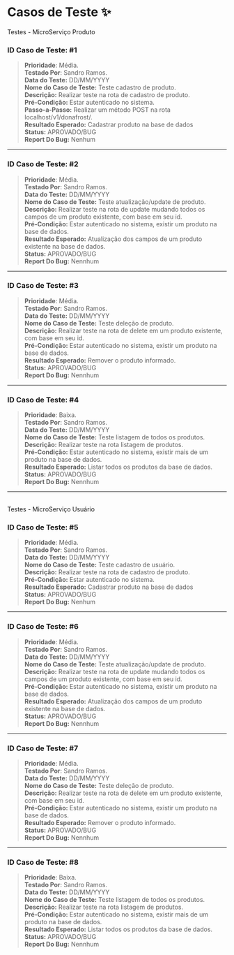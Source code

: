 # Casos de Teste ✨

Testes - MicroServiço Produto
<br>

### **ID Caso de Teste**: #1
>**Prioridade**: Média.
<br>**Testado Por**: Sandro Ramos.
<br>**Data do Teste:** DD/MM/YYYY
<br>**Nome do Caso de Teste:** Teste cadastro de produto.
<br>**Descrição:** Realizar teste na rota de cadastro de produto.
<br>**Pré-Condição:** Estar autenticado no sistema.
<br>**Passo-a-Passo:** Realizar um método POST na rota localhost/v1/donafrost/.
<br>**Resultado Esperado:** Cadastrar produto na base de dados
<br>**Status:** APROVADO/BUG
<br>**Report Do Bug:** Nenhum

---

### **ID Caso de Teste**: #2
>**Prioridade**: Média.
<br>**Testado Por**: Sandro Ramos.
<br>**Data do Teste:** DD/MM/YYYY
<br>**Nome do Caso de Teste:** Teste atualização/update de produto.
<br>**Descrição:** Realizar teste na rota de update mudando todos os campos de um produto existente, com base em seu id.
<br>**Pré-Condição:** Estar autenticado no sistema, existir um produto na base de dados.
<br>**Resultado Esperado:** Atualização dos campos de um produto existente na base de dados.
<br>**Status:** APROVADO/BUG
<br>**Report Do Bug:** Nennhum

---

### **ID Caso de Teste**: #3
>**Prioridade**: Média.
<br>**Testado Por**: Sandro Ramos.
<br>**Data do Teste:** DD/MM/YYYY
<br>**Nome do Caso de Teste:** Teste deleção de produto.
<br>**Descrição:** Realizar teste na rota de delete em um produto existente, com base em seu id.
<br>**Pré-Condição:** Estar autenticado no sistema, existir um produto na base de dados.
<br>**Resultado Esperado:** Remover o produto informado.
<br>**Status:** APROVADO/BUG
<br>**Report Do Bug:** Nennhum

---

### **ID Caso de Teste**: #4
>**Prioridade**: Baixa.
<br>**Testado Por**: Sandro Ramos.
<br>**Data do Teste:** DD/MM/YYYY
<br>**Nome do Caso de Teste:** Teste listagem de todos os produtos.
<br>**Descrição:** Realizar teste na rota listagem de produtos.
<br>**Pré-Condição:** Estar autenticado no sistema, existir mais de um produto na base de dados.
<br>**Resultado Esperado:** Listar todos os produtos da base de dados.
<br>**Status:** APROVADO/BUG
<br>**Report Do Bug:** Nennhum

---

<br>
Testes - MicroServiço Usuário
<br>

### **ID Caso de Teste**: #5
>**Prioridade**: Média.
<br>**Testado Por**: Sandro Ramos.
<br>**Data do Teste:** DD/MM/YYYY
<br>**Nome do Caso de Teste:** Teste cadastro de usuário.
<br>**Descrição:** Realizar teste na rota de cadastro de produto.
<br>**Pré-Condição:** Estar autenticado no sistema.
<br>**Resultado Esperado:** Cadastrar produto na base de dados
<br>**Status:** APROVADO/BUG
<br>**Report Do Bug:** Nenhum

---

### **ID Caso de Teste**: #6
>**Prioridade**: Média.
<br>**Testado Por**: Sandro Ramos.
<br>**Data do Teste:** DD/MM/YYYY
<br>**Nome do Caso de Teste:** Teste atualização/update de produto.
<br>**Descrição:** Realizar teste na rota de update mudando todos os campos de um produto existente, com base em seu id.
<br>**Pré-Condição:** Estar autenticado no sistema, existir um produto na base de dados.
<br>**Resultado Esperado:** Atualização dos campos de um produto existente na base de dados.
<br>**Status:** APROVADO/BUG
<br>**Report Do Bug:** Nennhum

---

### **ID Caso de Teste**: #7
>**Prioridade**: Média.
<br>**Testado Por**: Sandro Ramos.
<br>**Data do Teste:** DD/MM/YYYY
<br>**Nome do Caso de Teste:** Teste deleção de produto.
<br>**Descrição:** Realizar teste na rota de delete em um produto existente, com base em seu id.
<br>**Pré-Condição:** Estar autenticado no sistema, existir um produto na base de dados.
<br>**Resultado Esperado:** Remover o produto informado.
<br>**Status:** APROVADO/BUG
<br>**Report Do Bug:** Nennhum

---

### **ID Caso de Teste**: #8
>**Prioridade**: Baixa.
<br>**Testado Por**: Sandro Ramos.
<br>**Data do Teste:** DD/MM/YYYY
<br>**Nome do Caso de Teste:** Teste listagem de todos os produtos.
<br>**Descrição:** Realizar teste na rota listagem de produtos.
<br>**Pré-Condição:** Estar autenticado no sistema, existir mais de um produto na base de dados.
<br>**Resultado Esperado:** Listar todos os produtos da base de dados.
<br>**Status:** APROVADO/BUG
<br>**Report Do Bug:** Nennhum
